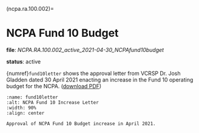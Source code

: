 (ncpa.ra.100.002)=
# NCPA Fund 10 Budget

**file**: *NCPA.RA.100.002_active_2021-04-30_NCPAfund10budget*

**status**: active

{numref}`fund10letter` shows the approval letter from VCRSP Dr. Josh Gladden dated 30 April 2021 enacting an increase in the Fund 10 operating budget for the NCPA. ([download PDF](NCPA.RA.100.002_active_2021-04-30_NCPAfund10budget_f001.pdf))

```{figure} NCPA.RA.100.002_active_2021-04-30_NCPAfund10budget_f001.jpg
:name: fund10letter
:alt: NCPA Fund 10 Increase Letter
:width: 90%
:align: center

Approval of NCPA Fund 10 Budget increase in April 2021.
```
